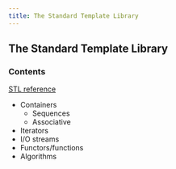 ```yaml
---
title: The Standard Template Library
---
```


## The Standard Template Library

### Contents

[STL reference](http://www.cplusplus.com/reference/)

* Containers
     * Sequences
     * Associative
* Iterators
* I/O streams
* Functors/functions
* Algorithms